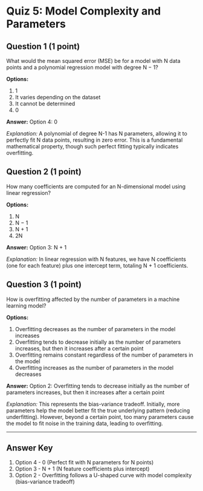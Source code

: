 # Quiz 5: Model Complexity and Parameters

## Question 1 (1 point)
What would the mean squared error (MSE) be for a model with N data points and a polynomial regression model with degree N − 1?

**Options:**
1. 1
2. It varies depending on the dataset
3. It cannot be determined
4. 0

**Answer:** Option 4: 0

*Explanation:* A polynomial of degree N-1 has N parameters, allowing it to perfectly fit N data points, resulting in zero error. This is a fundamental mathematical property, though such perfect fitting typically indicates overfitting.

## Question 2 (1 point)
How many coefficients are computed for an N-dimensional model using linear regression?

**Options:**
1. N
2. N − 1
3. N + 1
4. 2N

**Answer:** Option 3: N + 1

*Explanation:* In linear regression with N features, we have N coefficients (one for each feature) plus one intercept term, totaling N + 1 coefficients.

## Question 3 (1 point)
How is overfitting affected by the number of parameters in a machine learning model?

**Options:**
1. Overfitting decreases as the number of parameters in the model increases
2. Overfitting tends to decrease initially as the number of parameters increases, but then it increases after a certain point
3. Overfitting remains constant regardless of the number of parameters in the model
4. Overfitting increases as the number of parameters in the model decreases

**Answer:** Option 2: Overfitting tends to decrease initially as the number of parameters increases, but then it increases after a certain point

*Explanation:* This represents the bias-variance tradeoff. Initially, more parameters help the model better fit the true underlying pattern (reducing underfitting). However, beyond a certain point, too many parameters cause the model to fit noise in the training data, leading to overfitting.

---

## Answer Key
1. Option 4 - 0 (Perfect fit with N parameters for N points)
2. Option 3 - N + 1 (N feature coefficients plus intercept)
3. Option 2 - Overfitting follows a U-shaped curve with model complexity (bias-variance tradeoff)